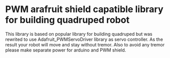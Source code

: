 # PWM arafruit shield capatible library for building quadruped robot
This library is based on popular library for building quadruped but was rewrited to use Adafruit_PWMServoDriver library as servo controller. As the result your robot will move and stay without tremor. Also to avoid any tremor please make separate power for arduino and PWM shield.
